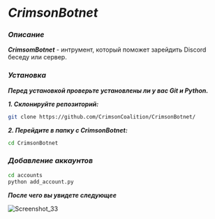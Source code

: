 # ***CrimsonBotnet***

### ***Описание***
***CrimsomBotnet*** - интрумент, который поможет зарейдить Discord беседу или сервер.

### ***Установка***
***Перед установкой проверьте установлены ли у вас Git и Python.***

***1. Склонируйте репозиторий:***

```bash
git clone https://github.com/CrimsonCoalition/CrimsonBotnet/
```

***2. Перейдите в папку с CrimsonBotnet:***

```bash
cd CrimsonBotnet
```

### ***Добавление аккаунтов***

```bash
cd accounts
python add_account.py
```

***После чего вы увидете следующее***

![Screenshot_33](https://user-images.githubusercontent.com/85753549/185092178-07460436-5b70-491a-8791-83f9d1430f2d.png)
